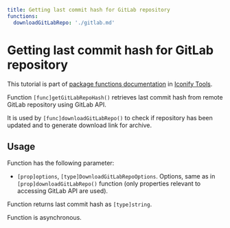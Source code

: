 ```yaml
title: Getting last commit hash for GitLab repository
functions:
  downloadGitLabRepo: './gitlab.md'
```

# Getting last commit hash for GitLab repository

This tutorial is part of [package functions documentation](./index.md) in [Iconify Tools](../index.md).

Function `[func]getGitLabRepoHash()` retrieves last commit hash from remote GitLab repository using GitLab API.

It is used by `[func]downloadGitLabRepo()` to check if repository has been updated and to generate download link for archive.

## Usage

Function has the following parameter:

- `[prop]options`, `[type]DownloadGitLabRepoOptions`. Options, same as in `[prop]downloadGitLabRepo()` function (only properties relevant to accessing GitLab API are used).

Function returns last commit hash as `[type]string`.

Function is asynchronous.
